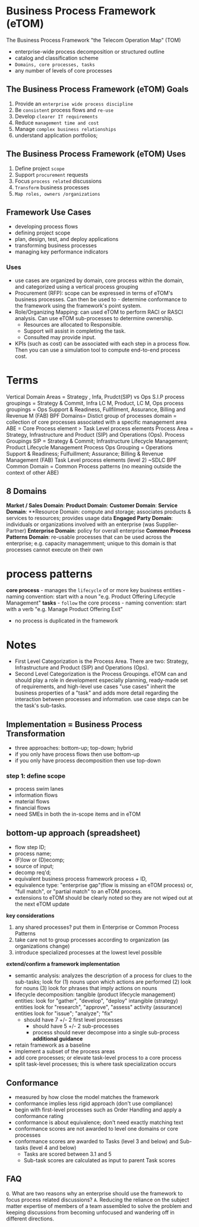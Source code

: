 # Business Process Framework (eTOM) 
The Business Process Framework "the Telecom Operation Map" (TOM) 
- enterprise-wide process decomposition or structured outline
- catalog and classification scheme
- `Domains, core processes, tasks`
- any number of levels of core processes

## The Business Process Framework (eTOM) Goals
1. Provide an `enterprise wide process discipline`
2. Be `consistent` process flows and `re-use`
3. Develop `clearer IT requirements`
4. Reduce `management time and cost`
5. Manage `complex business relationships`
0. understand application portfolios;

## The Business Process Framework (eTOM) Uses
1. Define project `scope`
2. Support `procurement` requests
3. Focus `process related` discussions
4. `Transform` business processes
5. `Map roles, owners /organizations` 

## Framework Use Cases
- developing process flows
- defining project scope
- plan, design, test, and deploy applications
- transforming business processes
- managing key performance indicators

### Uses
- use cases are organized by domain, core process within the domain, and categorized using a vertical process grouping
- Procurement (RFP): scope can be expressed in terms of eTOM's business processes. Can then be used to - determine conformance to the framework using the framework's point system.
- Role/Organizing Mapping: can used eTOM to perform RACI or RASCI analysis. Can use eTOM sub-processes to determine ownership. 
  - Resources are allocated to Responsible.
  - Support will assist in completing the task.
  - Consulted may provide input.
- KPIs (such as cost) can be associated with each step in a process flow. Then you can use a simulation tool to compute end-to-end process cost.

# Terms
Vertical Domain Areas = Strategy , Infa, Prudct(SIP) vs Ops
S.I.P process groupings = Strategy & Commit, Infra LC M, Product, LC M,
Ops process groupings = Ops Support & Readiness, Fullfilment, Assurance, Billing and Revenue M (FAB)
BPF Domains= Distict group of processes
domain = collection of core processes associated with a specific management area
ABE = Core Process element > Task Level process elements 
Process Area = Strategy, Infrastructure and Product (SIP) and Operations (Ops).
Process Groupings SIP = Strategy & Commit; Infrastructure Lifecycle Management; Product Lifecycle Management
Process Ops Grouping = Operations Support & Readiness; Fulfuillment; Assurance; Billing & Revenue Management (FAB)
Task Level process elements (level 2) ~SDLC 
BPF Common Domain = Common Process patterns (no meaning outside the context of other ABE)

## 8 Domains
**Market / Sales Domain**: 
**Product Domain**: 
**Customer Domain**: 
**Service Domain**:
**Resource Domain: compute and storage; associates products & services to resources; provides usage data
**Engaged Party Domain**: individuals or organizations involved with an enterprise (was Supplier-Partner)
**Enterprise Domain**: policy for overall enterprise
**Common Process Patterns Domain**: re-usable processes that can be used across the enterprise; e.g. capacity managemment; unique to this domain is that processes cannot execute on their own

# process patterns
**core process** - manages the `lifecycle` of or more key business entities
	- naming convention: start with a noun "e.g. Product Offering Lifecycle Management"
**tasks** - `follow` the core process
	- naming convention: start with a verb "e.g. Manage Product Offering Exit"
- no process is duplicated in the framework

# Notes
- First Level Categorization is the Process Area. There are two: Strategy, Infrastructure and Product (SIP) and Operations (Ops).
- Second Level Categorization is the Process Groupings. 
eTOM can and should play a role in development
especially planning, ready-made set of requirements, and high-level use cases
"use cases" inherit the business properties of a "task" and adds more detail regarding the interaction between processes and information.
use case steps can be the task's sub-tasks.

## Implementation = Business Process Transformation
- three approaches: bottom-up; top-down; hybrid
- if you only have process flows then use bottom-up
- if you only have process decomposition then use top-down

### step 1: define scope
- process swim lanes
- information flows
- material flows
- financial flows
- need SMEs in both the in-scope items and in eTOM

## bottom-up approach (spreadsheet)
- flow step ID; 
- process name; 
- (F)low or (D)ecomp; 
- source of input; 
- decomp req'd; 
- equivalent business process framework process + ID, 
- equivalence type:  "enterprise gap"(flow is missing an eTOM process) or, "full match", or "partial match" to an eTOM process. 
- extensions to eTOM should be clearly noted so they are not wiped out at the next eTOM update

**key considerations**
1. any shared processes? put them in Enterprise or Common Process Patterns
2. take care not to group processes according to organization (as organizations change)
3. introduce specialized processes at the lowest level possible

**extend/confirm a framework implementation**
- semantic analysis: analyzes the description of a process for clues to the sub-tasks; look for (1) nouns upon which actions are performed (2) look for nouns (3) look for phrases that imply actions on nouns
- lifecycle decomposition:
	tangible (product lifecycle management) entities: look for "gather", "develop", "deploy"
	intangible (strategy) entities look for "research", "approve", "assess"
	activity (assurance) entities look for "issue"; "analyze"; "fix"
	- should have 7 +/- 2 first level processes
		- should have 5 +/- 2 sub-processes
		- process should never decompose into a single sub-process
**additional guidance**
- retain framework as a baseline
- implement a subset of the process areas
- add core processes; or elevate task-level process to a core process
- split task-level processes; this is where task specialization occurs

## Conformance
- measured by how close the model matches the framework
- conformance implies less rigid approach (don't use compliance)
- begin with first-level processes such as Order Handling and apply a conformance rating
- conformance is about equivalence; don't need exactly matching text
- conformance scores are not awarded to level one domains or core processes
- conformance scores are awarded to Tasks (level 3 and below) and Sub-tasks (level 4 and below)
	- Tasks are scored between 3.1 and 5
	- Sub-task scores are calculated as input to parent Task scores

## FAQ
`Q`. What are two reasons why an enterprise should use the framework to focus process related discussions?
`A`. Reducing the reliance on the subject matter expertise of members of a team assembled to solve the problem and keeping discussions from becoming unfocused and wandering off in different directions.
